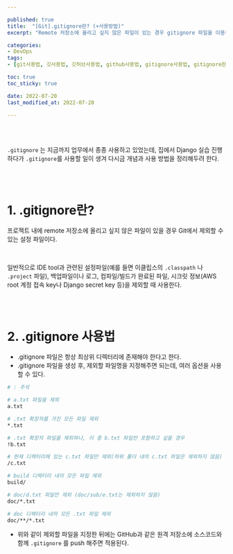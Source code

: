 ```yaml
---

published: true
title:  "[Git].gitignore란? (+사용방법)"
excerpt: "Remote 저장소에 올리고 싶지 않은 파일이 있는 경우 gitignore 파일을 이용해 커밋에서 제외해주면 된다"

categories:
- DevOps
tags:
- [git사용법, 깃사용법, 깃허브사용법, github사용법, gitignore사용법, gitignore란, gitignore파일]

toc: true
toc_sticky: true

date: 2022-07-20
last_modified_at: 2022-07-20

---
```


<br/><br/>

`.gitignore` 는 지금까지 업무에서 종종 사용하고 있었는데, 집에서 Django 실습 진행하다가 `.gitignore`를 사용할 일이 생겨 다시금 개념과 사용 방법을 정리해두려 한다.

<br/><br/>

# 1. .gitignore란?

프로젝트 내에 remote 저장소에 올리고 싶지 않은 파일이 있을 경우 Git에서 제외할 수 있는 설정 파일이다.

<br/>

일반적으로 IDE tool과 관련된 설정파일(예를 들면 이클립스의 `.classpath` 나 `.project` 파일), 백업파일이나 로그, 컴파일/빌드가 완료된 파일, 시크릿 정보(AWS root 계정 접속 key나 Django secret key 등)을 제외할 때 사용한다.

<br/><br/>

# 2. .gitignore 사용법

- .gitignore 파일은 항상 최상위 디렉터리에 존재해야 한다고 한다.
- .gitignore 파일을 생성 후, 제외할 파일명을 지정해주면 되는데, 여러 옵션을 사용할 수 있다.

```bash
# : 주석

# a.txt 파일을 제외
a.txt

# .txt 확장자를 가진 모든 파일 제외
*.txt

# .txt 확장자 파일을 제외하나, 이 중 b.txt 파일만 포함하고 싶을 경우
!b.txt

# 현재 디렉터리에 있는 c.txt 파일만 제외(하위 폴더 내의 c.txt 파일은 제외하지 않음)
/c.txt

# build 디렉터리 내의 모든 파일 제외
build/

# doc/d.txt 파일만 제외 (doc/sub/e.txt는 제외하지 않음)
doc/*.txt

# doc 디렉터리 내의 모든 .txt 파일 제외
doc/**/*.txt

```

- 위와 같이 제외할 파일을 지정한 뒤에는 GitHub과 같은 원격 저장소에 소스코드와 함께 `.gitignore` 를 push 해주면 적용된다.

<br/><br/>